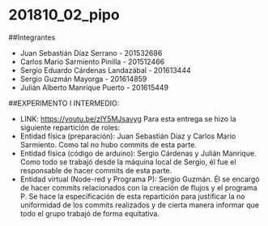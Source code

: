 # 201810_02_pipo

##Integrantes

+ Juan Sebastián Díaz Serrano - 201532686
+ Carlos Mario Sarmiento Pinilla - 201512466
+ Sergio Eduardo Cárdenas Landazábal - 201613444
+ Sergio Guzmán Mayorga - 201614859
+ Julián Alberto Manrique Puerto - 201615449

##EXPERIMENTO I INTERMEDIO:

+ LINK: https://youtu.be/zIY5MJsavyg
Para esta entrega se hizo la siguiente repartición de roles:
+ Entidad física (preparación): Juan Sebastián Díaz y Carlos Mario Sarmiento. Como tal no hubo commits de esta parte.
+ Entidad física (código de arduino): Sergio Cárdenas y Julián Manrique. Como todo se trabajó desde la máquina local de Sergio, él fue el responsable de hacer commits de esta parte.
+ Entidad virtual (Node-red y Programa P): Sergio Guzmán. Él se encargó de hacer commits relacionados con la creación de flujos y el programa P.
Se hace la especificación de esta repartición para justificar la no uniformidad de los commits realizados y de cierta manera informar que todo el grupo trabajó de forma equitativa.
